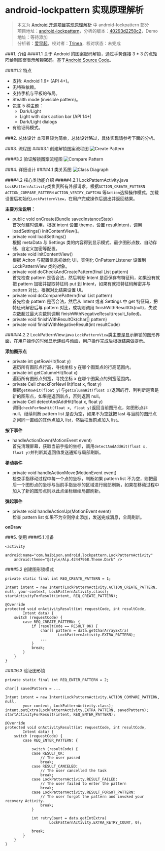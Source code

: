 android-lockpattern 实现原理解析
====================================
> 本文为 [Android 开源项目实现原理解析](https://github.com/android-cn/android-open-project-analysis) 中 android-lockpattern 部分  
> 项目地址：[android-lockpattern](https://code.google.com/p/android-lockpattern/)，分析的版本：[40293d2250c2](https://code.google.com/p/android-lockpattern/source/detail?r=40293d2250c2b273223ba25e4aeb3d290a0fdfad)，Demo 地址：等待添加    
> 分析者：[爱早起](https://github.com/liang7)，校对者：[Trinea](https://github.com/Trinea)，校对状态：未完成   

###1. 介绍
####1.1 关于
Android 的图案密码解锁，通过手势连接 3 * 3 的点矩阵绘制图案表示解锁密码。基于[Android Source Code](https://android.googlesource.com/platform/frameworks/base/+/master/core/java/com/android/internal/widget/LockPatternView.java)。  

####1.2 特点
- 支持: Android 1.6+ (API 4+)。
- 无特殊依赖。
- 支持手机与平板的布局。
- Stealth mode (invisible pattern)。
- 包含 5 种主题：
  - Dark/Light
  - Light with dark action bar (API 14+)
  - Dark/Light dialogs
- 有验证码模式。

###2. 总体设计
本项目较为简单，总体设计略过，具体实现请参考下面的分析。  

###3. 流程图
####3.1 创建解锁图案流程图
![Create Pattern](image/CreatePattern.png)  

####3.2 验证解锁图案流程图
![Compare Pattern](image/ComparePattern.png)  

###4. 详细设计
####4.1 类关系图
![Class Diagraph](image/Main.png)  

####4.2 核心类功能介绍
#####4.2.1 LockPatternActivity.java
`LockPatternActivity`类负责所有外部请求，根据`ACTION_CREATE_PATTERN` `ACTION_COMPARE_PATTERN` `ACTION_VERIFY_CAPTCHA` 等`Action`选择操作模式，加载设置后初始化`LockPatternView`，在用户完成操作后退出并返回结果。

**主要方法说明：**  
* public void onCreate(Bundle savedInstanceState)  
首次创建时调用，根据 intent 设置 theme，设置 resultIntent，调用 loadSettings() initContentView()。  
* private void loadSettings()  
根据 metaData 与 Settings 类的内容得到显示模式、最少图形点数、自动存储、自定义加密等配置。  
* private void initContentView()  
根据 Aciton 与配置信息初始化 UI，实例化 OnPatternListener 设置到 LockPatternView 类的对象。  
* private void doCheckAndCreatePattern(final List<Cell> pattern)  
首先检查 pattern 是否合法，然后判断 Intent 是否保存有特征码，如果没有就把 pattern 加密并提取特征码 put 到 Intent，如果有就把特征码解密并与 pattern 对比，根据对比结果设置 UI。  
* private void doComparePattern(final List<Cell> pattern)  
首先检查 pattern 是否合法，然后从 Intent 或者 Settings 中 get 特征码，把特征码解密后与 pattern 对比，成功则调用 finishWithResultOk(null)，失败次数超过最大次数则调用 finishWithNegativeResult(result_failed)。  
* private void finishWithResultOk(char[] pattern)  
* private void finishWithNegativeResult(int resultCode)  

#####4.2.2 LockPatternView.java
`LockPatternView`类主要是显示解锁的图形界面，在用户操作的时候显示连线与动画，用户操作完成后根据结果做提示。  

**添加图形点**  
* private int getRowHit(float y)  
遍历所有图形点行高，寻找坐标 y 在哪个图案点的行高范围内。  
* private int getColumnHit(float x)  
遍历所有图形点列宽，寻找坐标 x 在哪个图案点的列宽范围内。  
* private Cell checkForNewHit(float x, float y)  
根据`getRowHit(float y)`与`getColumnHit(float x)`返回的行、列判断是否是新的图形点，如果是返回新点，否则返回 null。  
* private Cell detectAndAddHit(float x, float y)  
调用`checkForNewHit(float x, float y)`返回当前图形点，如图形点非 null，继续判断 pattern list 是否为空，如果不为空就把 last 与当前的图形点之间同一直线的其他点加入 list，然后把当前点加入 list。  

**按下事件**  
* handleActionDown(MotionEvent event)  
首先清理屏幕，获取当前手指的坐标，调用`detectAndAddHit(float x, float y)`并判断其返回值发送通知与局部刷新。  

**移动事件**  
* private void handleActionMove(MotionEvent event)  
检查手指移动过程中每一个点的坐标，判断如果 pattern list 不为空，则把最后一个图形点的坐标与当前手指坐标的区域进行局部刷新，如果在移动过程中加入了新的图形点则以此点坐标继续局部刷新。  

**弹起事件**  
* private void handleActionUp(MotionEvent event)  
检查 pattern list 如果不为空则停止添加，发送完成消息，全局刷新。  

**onDraw**

###5. 使用
####5.1 准备
```
<activity
    android:name="com.haibison.android.lockpattern.LockPatternActivity"
    android:theme="@style/Alp.42447968.Theme.Dark" />
```

####5.2 创建图形锁模式
```	
private static final int REQ_CREATE_PATTERN = 1;

Intent intent = new Intent(LockPatternActivity.ACTION_CREATE_PATTERN, null, your-context, LockPatternActivity.class);
startActivityForResult(intent, REQ_CREATE_PATTERN);
```

```
@Override
protected void onActivityResult(int requestCode, int resultCode,
        Intent data) {
    switch (requestCode) {
        case REQ_CREATE_PATTERN: {
            if (resultCode == RESULT_OK) {
                char[] pattern = data.getCharArrayExtra(
                        LockPatternActivity.EXTRA_PATTERN);
                ...
            }
            break;
        }
    }
}
```

####6.3 验证图形锁

```
private static final int REQ_ENTER_PATTERN = 2;

char[] savedPattern = ...

Intent intent = new Intent(LockPatternActivity.ACTION_COMPARE_PATTERN, null,
        your-context, LockPatternActivity.class);
intent.putExtra(LockPatternActivity.EXTRA_PATTERN, savedPattern);
startActivityForResult(intent, REQ_ENTER_PATTERN);
```

```
@Override
protected void onActivityResult(int requestCode, int resultCode,
        Intent data) {
    switch (requestCode) {
        case REQ_ENTER_PATTERN: {
        
            switch (resultCode) {
            case RESULT_OK:
                // The user passed
                break;
            case RESULT_CANCELED:
                // The user cancelled the task
                break;
            case LockPatternActivity.RESULT_FAILED:
                // The user failed to enter the pattern
                break;
            case LockPatternActivity.RESULT_FORGOT_PATTERN:
                // The user forgot the pattern and invoked your recovery Activity.
                break;
            }

            int retryCount = data.getIntExtra(
                    LockPatternActivity.EXTRA_RETRY_COUNT, 0);

            break;
        }
    }
}
```
